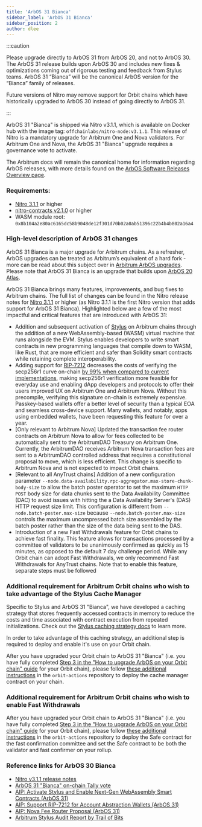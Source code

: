 ```yaml
---
title: 'ArbOS 31 Bianca'
sidebar_label: 'ArbOS 31 Bianca'
sidebar_position: 2
author: dlee
---
```


:::caution

Please upgrade directly to ArbOS 31 from ArbOS 20, and not to ArbOS 30. The ArbOS 31 release builds upon ArbOS 30 and includes new fixes & optimizations coming out of rigorous testing and feedback from Stylus teams. ArbOS 31 “Bianca” will be the canonical ArbOS version for the “Bianca” family of releases. 

Future versions of Nitro may remove support for Orbit chains which have historically upgraded to ArbOS 30 instead of going directly to ArbOS 31.

:::

ArbOS 31 "Bianca" is shipped via Nitro v3.1.1, which is available on Docker hub with the image tag: `offchainlabs/nitro-node:v3.1.1`. This release of Nitro is a mandatory upgrade for Arbitrum One and Nova validators. For Arbitrum One and Nova, the ArbOS 31 "Bianca" upgrade requires a governance vote to activate.

The Arbitrum docs will remain the canonical home for information regarding ArbOS releases, with more details found on the [ArbOS Software Releases Overview page](./01-overview.md).

### Requirements:

- [Nitro 3.1.1](https://github.com/OffchainLabs/nitro/releases/tag/v3.1.1) or higher
- [nitro-contracts v2.1.0](https://github.com/OffchainLabs/nitro-contracts/releases/tag/v2.1.0) or higher
- WASM module root: `0x8b104a2e80ac6165dc58b9048de12f301d70b02a0ab51396c22b4b4b802a16a4`

### High-level description of ArbOS 31 changes

ArbOS 31 Bianca is a major upgrade for Arbitrum chains. As a refresher, ArbOS upgrades can be treated as Arbitrum’s equivalent of a hard fork - more can be read about this subject over in [Arbitrum ArbOS upgrades](https://forum.arbitrum.foundation/t/arbitrum-arbos-upgrades/19695). Please note that ArbOS 31 Bianca is an upgrade that builds upon [ArbOS 20 Atlas](./arbos20.md).

ArbOS 31 Bianca brings many features, improvements, and bug fixes to Arbitrum chains. The full list of changes can be found in the Nitro release notes for [Nitro 3.1.1](https://github.com/OffchainLabs/nitro/releases/tag/v3.1.1) or higher (as Nitro 3.1.1 is the first Nitro version that adds support for ArbOS 31 Bianca). Highlighted below are a few of the most impactful and critical features that are introduced with ArbOS 31:

- Addition and subsequent activation of [Stylus](../../stylus/stylus-gentle-introduction.md) on Arbitrum chains through the addition of a new WebAssembly-based (WASM) virtual machine that runs alongside the EVM. Stylus enables developers to write smart contracts in new programming languages that compile down to WASM, like Rust, that are more efficient and safer than Solidity smart contracts while retaining complete interoperability.
- Adding support for [RIP-7212](https://github.com/ethereum/RIPs/blob/master/RIPS/rip-7212.md) decreases the costs of verifying the secp256r1 curve on-chain [by 99% when compared to current implementations](https://www.alchemy.com/blog/what-is-rip-7212), making secp256r1 verification more feasible for everyday use and enabling dApp developers and protocols to offer their users improved UX on Arbitrum One and Arbitrum Nova. Without this precompile, verifying this signature on-chain is extremely expensive. Passkey-based wallets offer a better level of security than a typical EOA and seamless cross-device support. Many wallets, and notably, apps using embedded wallets, have been requesting this feature for over a year.
- [Only relevant to Arbitrum Nova] Updated the transaction fee router contracts on Arbitrum Nova to allow for fees collected to be automatically sent to the ArbitrumDAO Treasury on Arbitrum One. Currently, the ArbitrumDAO receives Arbitrum Nova transaction fees are sent to a ArbitrumDAO controlled address that requires a constitutional proposal to move, which is less efficient. This change is specific to Arbitrum Nova and is not expected to impact Orbit chains.
- [Relevant to all AnyTrust chains] Addition of a new configuration parameter `--node.data-availability.rpc-aggregator.max-store-chunk-body-size` to allow the batch poster operator to set the maximum `HTTP POST` body size for data chunks sent to the Data Availability Committee (DAC) to avoid issues with hitting the a Data Availability Server's (DAS) HTTP request size limit. This configuration is different from `--node.batch-poster.max-size` because `--node.batch-poster.max-size` controls the maximum uncompressed batch size assembled by the batch poster rather than the size of the data being sent to the DAS.
- Introduction of a new Fast Withdrawals feature for Orbit chains to achieve fast finality. This feature allows for transactions processed by a committee of validators to be unanimously confirmed as quickly as 15 minutes, as opposed to the default 7 day challenge period. While any Orbit chain can adopt Fast Withdrawals, we only recommend Fast Withdrawals for AnyTrust chains. Note that to enable this feature, separate steps must be followed 

### Additional requirement for Arbitrum Orbit chains who wish to take advantage of the Stylus Cache Manager

Specific to Stylus and ArbOS 31 "Bianca", we have developed a caching strategy that stores frequently accessed contracts in memory to reduce the costs and time associated with contract execution from repeated initializations. Check out the [Stylus caching strategy docs](../../stylus/concepts/stylus-cache-manager.md) to learn more.

In order to take advantage of this caching strategy, an additional step is required to deploy and enable it's use on your Orbit chain. 

After you have upgraded your Orbit chain to ArbOS 31 "Bianca" (i.e. you have fully completed [Step 3 in the "How to upgrade ArbOS on your Orbit chain" guide](../../launch-orbit-chain/how-tos/arbos-upgrade.md#step-3-schedule-the-arbos-version-upgrade) for your Orbit chain), please follow [these additional instructions](https://github.com/OffchainLabs/orbit-actions/tree/main/scripts/foundry/stylus/setCacheManager) in the `orbit-actions` repository to deploy the cache manager contract on your chain. 

### Additional requirement for Arbitrum Orbit chains who wish to enable Fast Withdrawals

After you have upgraded your Orbit chain to ArbOS 31 "Bianca" (i.e. you have fully completed [Step 3 in the "How to upgrade ArbOS on your Orbit chain" guide](../../launch-orbit-chain/how-tos/arbos-upgrade.md#step-3-schedule-the-arbos-version-upgrade) for your Orbit chain), please follow [these additional instructions](https://github.com/OffchainLabs/orbit-actions/tree/main/scripts/foundry/fast-confirm) in the `orbit-actions` repository to deploy the Safe contract for the fast confirmation committee and set the Safe contract to be both the validator and fast confirmer on your rollup.

### Reference links for ArbOS 30 Bianca

- [Nitro v3.1.1 release notes](https://github.com/OffchainLabs/nitro/releases/tag/v3.1.1)
- [ArbOS 31 "Bianca" on-chain Tally vote](https://www.tally.xyz/gov/arbitrum/proposal/108288822474129076868455956066667369439381709547570289793612729242368710728616)
- [AIP: Activate Stylus and Enable Next-Gen WebAssembly Smart Contracts (ArbOS 31)](https://forum.arbitrum.foundation/t/aip-activate-stylus-and-enable-next-gen-webassembly-smart-contracts-arbos-30/22970)
- [AIP: Support RIP-7212 for Account Abstraction Wallets (ArbOS 31)](https://forum.arbitrum.foundation/t/aip-support-rip-7212-for-account-abstraction-wallets-arbos-30/23298)
- [AIP: Nova Fee Router Proposal (ArbOS 31)](https://forum.arbitrum.foundation/t/aip-nova-fee-router-proposal-arbos-30/23310)
- [Arbitrum Stylus Audit Report by Trail of Bits](../../audit-reports.mdx)
